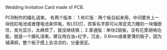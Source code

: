 Wedding Invitation Card made of PCB.

PCB制作的婚礼请柬。
有两个版本：
1.有IC版：两个板合起来用，中间要夹上一块纽扣电池或者锂电池来供电，有LED灯，宾客名字那可以用亚克力雕刻一块镶嵌住，发光显示，太麻烦了，就没继续搞；
2.普通版：单块2层板，没有花里胡哨功能，就是一个婚礼请柬。建议用白油+红字，沉金，0.6mm或者更薄的板子，因为铺满铜，整个板子摸上去凉凉的，分量很足。




